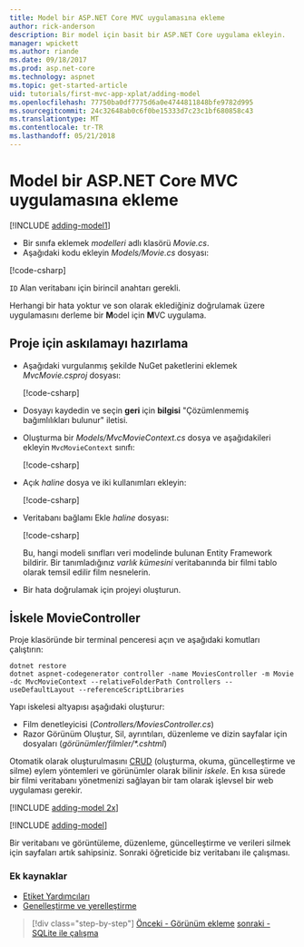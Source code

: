 ```yaml
---
title: Model bir ASP.NET Core MVC uygulamasına ekleme
author: rick-anderson
description: Bir model için basit bir ASP.NET Core uygulama ekleyin.
manager: wpickett
ms.author: riande
ms.date: 09/18/2017
ms.prod: asp.net-core
ms.technology: aspnet
ms.topic: get-started-article
uid: tutorials/first-mvc-app-xplat/adding-model
ms.openlocfilehash: 77750ba0df7775d6a0e4744811848bfe9782d995
ms.sourcegitcommit: 24c32648ab0c6f0be15333d7c23c1bf680858c43
ms.translationtype: MT
ms.contentlocale: tr-TR
ms.lasthandoff: 05/21/2018
---
```

# <a name="add-a-model-to-an-aspnet-core-mvc-app"></a>Model bir ASP.NET Core MVC uygulamasına ekleme

[!INCLUDE [adding-model1](../../includes/mvc-intro/adding-model1.md)]

* Bir sınıfa eklemek *modelleri* adlı klasörü *Movie.cs*.
* Aşağıdaki kodu ekleyin *Models/Movie.cs* dosyası:

[!code-csharp[](../../tutorials/first-mvc-app/start-mvc/sample/MvcMovie/Models/MovieNoEF.cs?name=snippet_1)]

`ID` Alan veritabanı için birincil anahtarı gerekli. 

Herhangi bir hata yoktur ve son olarak eklediğiniz doğrulamak üzere uygulamasını derleme bir **M**odel için **M**VC uygulama.

## <a name="prepare-the-project-for-scaffolding"></a>Proje için askılamayı hazırlama

- Aşağıdaki vurgulanmış şekilde NuGet paketlerini eklemek *MvcMovie.csproj* dosyası:
             
   [!code-csharp[](start-mvc/sample/MvcMovie/MvcMovie.csproj?highlight=7,10)]

- Dosyayı kaydedin ve seçin **geri** için **bilgisi** "Çözümlenmemiş bağımlılıkları bulunur" iletisi.
- Oluşturma bir *Models/MvcMovieContext.cs* dosya ve aşağıdakileri ekleyin `MvcMovieContext` sınıfı:

   [!code-csharp[](start-mvc/sample/MvcMovie/Models/MvcMovieContext.cs)]
   
- Açık *haline* dosya ve iki kullanımları ekleyin:

   [!code-csharp[](start-mvc/sample/MvcMovie/Startup.cs?name=snippet1&highlight=1,2)]

- Veritabanı bağlamı Ekle *haline* dosyası:

   [!code-csharp[](start-mvc/sample/MvcMovie/Startup.cs?name=snippet2&highlight=6-7)]

  Bu, hangi modeli sınıfları veri modelinde bulunan Entity Framework bildirir. Bir tanımladığınız *varlık kümesini* veritabanında bir filmi tablo olarak temsil edilir film nesnelerin.

- Bir hata doğrulamak için projeyi oluşturun.

## <a name="scaffold-the-moviecontroller"></a>İskele MovieController

Proje klasöründe bir terminal penceresi açın ve aşağıdaki komutları çalıştırın:

```
dotnet restore
dotnet aspnet-codegenerator controller -name MoviesController -m Movie -dc MvcMovieContext --relativeFolderPath Controllers --useDefaultLayout --referenceScriptLibraries 
```
Yapı iskelesi altyapısı aşağıdaki oluşturur:

* Film denetleyicisi (*Controllers/MoviesController.cs*)
* Razor Görünüm Oluştur, Sil, ayrıntıları, düzenleme ve dizin sayfalar için dosyaları (*görünümler/filmler/\*.cshtml*)

Otomatik olarak oluşturulmasını [CRUD](https://wikipedia.org/wiki/Create,_read,_update_and_delete) (oluşturma, okuma, güncelleştirme ve silme) eylem yöntemleri ve görünümler olarak bilinir *iskele*. En kısa sürede bir filmi veritabanı yönetmenizi sağlayan bir tam olarak işlevsel bir web uygulaması gerekir.

[!INCLUDE [adding-model 2x](../../includes/mvc-intro/adding-model2xp.md)]

[!INCLUDE [adding-model](../../includes/mvc-intro/adding-model3.md)]

Bir veritabanı ve görüntüleme, düzenleme, güncelleştirme ve verileri silmek için sayfaları artık sahipsiniz. Sonraki öğreticide biz veritabanı ile çalışması.

### <a name="additional-resources"></a>Ek kaynaklar

* [Etiket Yardımcıları](xref:mvc/views/tag-helpers/intro)
* [Genelleştirme ve yerelleştirme](xref:fundamentals/localization)

> [!div class="step-by-step"]
> [Önceki - Görünüm ekleme](adding-view.md)
> [sonraki - SQLite ile çalışma](working-with-sql.md)
